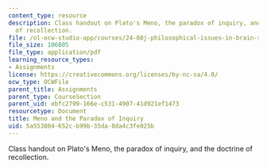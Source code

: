 ```yaml
---
content_type: resource
description: Class handout on Plato's Meno, the paradox of inquiry, and the doctrine
  of recollection.
file: /ol-ocw-studio-app/courses/24-08j-philosophical-issues-in-brain-science-spring-2009/5a553804652cb99b35da8da4c3fe025b_MIT24_08JS09_assn07.pdf
file_size: 106805
file_type: application/pdf
learning_resource_types:
- Assignments
license: https://creativecommons.org/licenses/by-nc-sa/4.0/
ocw_type: OCWFile
parent_title: Assignments
parent_type: CourseSection
parent_uid: ebfc2799-166e-c531-4907-41d921ef1473
resourcetype: Document
title: Meno and the Paradox of Inquiry
uid: 5a553804-652c-b99b-35da-8da4c3fe025b
---
```

Class handout on Plato's Meno, the paradox of inquiry, and the doctrine of recollection.